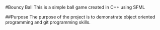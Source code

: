#Bouncy Ball
This is a simple ball game created in C++ using SFML

##Purpose
The purpose of the project is to demonstrate object oriented programming and git programming skills.

